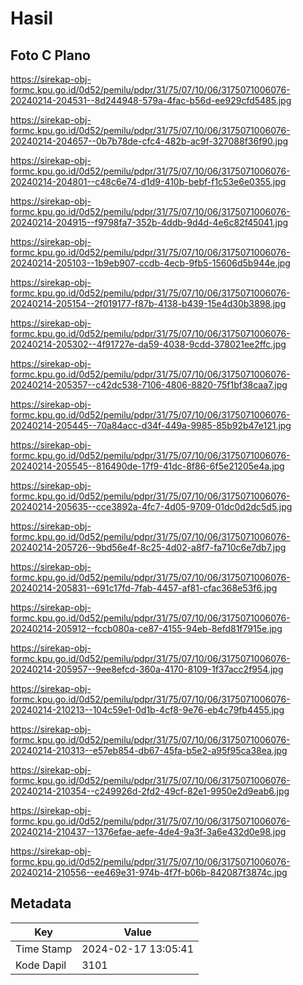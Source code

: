 # Hasil

## Foto C Plano

https://sirekap-obj-formc.kpu.go.id/0d52/pemilu/pdpr/31/75/07/10/06/3175071006076-20240214-204531--8d244948-579a-4fac-b56d-ee929cfd5485.jpg

https://sirekap-obj-formc.kpu.go.id/0d52/pemilu/pdpr/31/75/07/10/06/3175071006076-20240214-204657--0b7b78de-cfc4-482b-ac9f-327088f36f90.jpg

https://sirekap-obj-formc.kpu.go.id/0d52/pemilu/pdpr/31/75/07/10/06/3175071006076-20240214-204801--c48c6e74-d1d9-410b-bebf-f1c53e6e0355.jpg

https://sirekap-obj-formc.kpu.go.id/0d52/pemilu/pdpr/31/75/07/10/06/3175071006076-20240214-204915--f9798fa7-352b-4ddb-9d4d-4e6c82f45041.jpg

https://sirekap-obj-formc.kpu.go.id/0d52/pemilu/pdpr/31/75/07/10/06/3175071006076-20240214-205103--1b9eb907-ccdb-4ecb-9fb5-15606d5b944e.jpg

https://sirekap-obj-formc.kpu.go.id/0d52/pemilu/pdpr/31/75/07/10/06/3175071006076-20240214-205154--2f019177-f87b-4138-b439-15e4d30b3898.jpg

https://sirekap-obj-formc.kpu.go.id/0d52/pemilu/pdpr/31/75/07/10/06/3175071006076-20240214-205302--4f91727e-da59-4038-9cdd-378021ee2ffc.jpg

https://sirekap-obj-formc.kpu.go.id/0d52/pemilu/pdpr/31/75/07/10/06/3175071006076-20240214-205357--c42dc538-7106-4806-8820-75f1bf38caa7.jpg

https://sirekap-obj-formc.kpu.go.id/0d52/pemilu/pdpr/31/75/07/10/06/3175071006076-20240214-205445--70a84acc-d34f-449a-9985-85b92b47e121.jpg

https://sirekap-obj-formc.kpu.go.id/0d52/pemilu/pdpr/31/75/07/10/06/3175071006076-20240214-205545--816490de-17f9-41dc-8f86-6f5e21205e4a.jpg

https://sirekap-obj-formc.kpu.go.id/0d52/pemilu/pdpr/31/75/07/10/06/3175071006076-20240214-205635--cce3892a-4fc7-4d05-9709-01dc0d2dc5d5.jpg

https://sirekap-obj-formc.kpu.go.id/0d52/pemilu/pdpr/31/75/07/10/06/3175071006076-20240214-205726--9bd56e4f-8c25-4d02-a8f7-fa710c6e7db7.jpg

https://sirekap-obj-formc.kpu.go.id/0d52/pemilu/pdpr/31/75/07/10/06/3175071006076-20240214-205831--691c17fd-7fab-4457-af81-cfac368e53f6.jpg

https://sirekap-obj-formc.kpu.go.id/0d52/pemilu/pdpr/31/75/07/10/06/3175071006076-20240214-205912--fccb080a-ce87-4155-94eb-8efd81f7915e.jpg

https://sirekap-obj-formc.kpu.go.id/0d52/pemilu/pdpr/31/75/07/10/06/3175071006076-20240214-205957--9ee8efcd-360a-4170-8109-1f37acc2f954.jpg

https://sirekap-obj-formc.kpu.go.id/0d52/pemilu/pdpr/31/75/07/10/06/3175071006076-20240214-210213--104c59e1-0d1b-4cf8-9e76-eb4c79fb4455.jpg

https://sirekap-obj-formc.kpu.go.id/0d52/pemilu/pdpr/31/75/07/10/06/3175071006076-20240214-210313--e57eb854-db67-45fa-b5e2-a95f95ca38ea.jpg

https://sirekap-obj-formc.kpu.go.id/0d52/pemilu/pdpr/31/75/07/10/06/3175071006076-20240214-210354--c249926d-2fd2-49cf-82e1-9950e2d9eab6.jpg

https://sirekap-obj-formc.kpu.go.id/0d52/pemilu/pdpr/31/75/07/10/06/3175071006076-20240214-210437--1376efae-aefe-4de4-9a3f-3a6e432d0e98.jpg

https://sirekap-obj-formc.kpu.go.id/0d52/pemilu/pdpr/31/75/07/10/06/3175071006076-20240214-210556--ee469e31-974b-4f7f-b06b-842087f3874c.jpg


## Metadata

| Key        | Value               |
| ---------- | ------------------- |
| Time Stamp | 2024-02-17 13:05:41 |
| Kode Dapil | 3101                |



